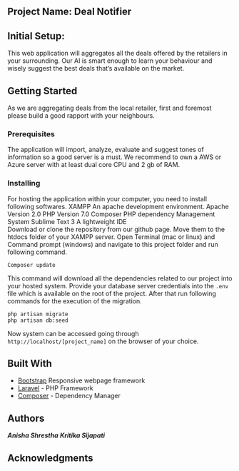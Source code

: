 ## Project Name: Deal Notifier

## Initial Setup:

This web application will aggregates all the deals offered by the retailers in your surrounding. Our AI is smart enough to learn your behaviour and wisely suggest the best deals that’s available on the market.

## Getting Started

As we are aggregating deals from the local retailer, first and foremost please build a good rapport with your neighbours.

### Prerequisites

The application will import, analyze, evaluate and suggest tones of information so a good server is a must. We recommend to own a AWS or Azure server with at least dual core CPU and 2 gb of RAM. 

### Installing


For hosting the application within your computer, you need to install following softwares.
XAMPP
An apache development environment.
Apache Version 2.0
PHP Version 7.0
Composer
PHP dependency Management System
Sublime Text 3
A lightweight IDE   
Download or clone the repository from our github page. Move them to the htdocs folder of your XAMPP server. Open Terminal (mac or linux) and Command prompt (windows) and navigate to this project folder and run following command.

```Console
Composer update
```
This command will download all the dependencies related to our project into your hosted system.
Provide your database server credentials into the `.env` file which is available on the root of the project. After that run following commands for the execution of the migration.
``` Console
php artisan migrate
php artisan db:seed
```
Now system can be accessed going through `http://localhost/[project_name]` on the browser of your choice.

## Built With

* [Bootstrap](https://getbootstrap.com/docs/4.1/getting-started/introduction/)
Responsive webpage framework
* [Laravel](https://laravel.com/) - PHP Framework
* [Composer](https://getcomposer.org/) - Dependency Manager

## Authors

***Anisha Shrestha***
***Kritika Sijapati*** 

## Acknowledgments
